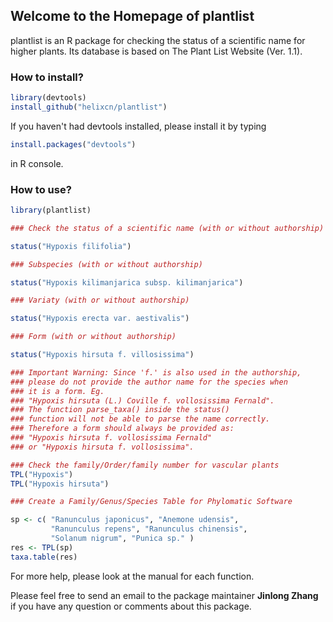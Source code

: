 ## Welcome to the Homepage of plantlist

plantlist is an R package for checking the status of a scientific name for higher plants. Its database is based on The Plant List Website (Ver. 1.1).

### How to install?

```R
library(devtools)
install_github("helixcn/plantlist")
```

If you haven't had devtools installed, please install it by typing

```R
install.packages("devtools")
```

in R console.

### How to use?

```R
library(plantlist)

### Check the status of a scientific name (with or without authorship)

status("Hypoxis filifolia")

### Subspecies (with or without authorship)

status("Hypoxis kilimanjarica subsp. kilimanjarica")

### Variaty (with or without authorship)

status("Hypoxis erecta var. aestivalis")

### Form (with or without authorship)

status("Hypoxis hirsuta f. villosissima")

### Important Warning: Since 'f.' is also used in the authorship,
### please do not provide the author name for the species when
### it is a form. Eg.
### "Hypoxis hirsuta (L.) Coville f. vollosissima Fernald".
### The function parse_taxa() inside the status()
### function will not be able to parse the name correctly.
### Therefore a form should always be provided as:
### "Hypoxis hirsuta f. vollosissima Fernald"
### or "Hypoxis hirsuta f. vollosissima".

### Check the family/Order/family number for vascular plants
TPL("Hypoxis")
TPL("Hypoxis hirsuta")

### Create a Family/Genus/Species Table for Phylomatic Software

sp <- c( "Ranunculus japonicus", "Anemone udensis",
         "Ranunculus repens", "Ranunculus chinensis",
         "Solanum nigrum", "Punica sp." )
res <- TPL(sp)
taxa.table(res)
```

For more help, please look at the manual for each function.

Please feel free to send an email to the package maintainer **Jinlong Zhang** if you have any question or comments about this package.
